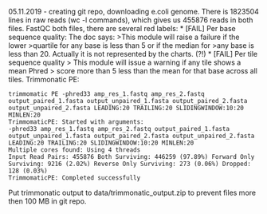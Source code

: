 05.11.2019 - creating git repo, downloading e.coli genome.
	There is 1823504 lines in raw reads (wc -l commands),
	  which gives us 455876 reads in both files.
	FastQC both files, there are several red labels:
	  * [FAIL] Per base sequence quality:
	    The doc says:
            >This module will raise a failure if the lower
            >quartile for any base is less than 5 or if the median for 
            >any base is less than 20.
	    Actually it is not represented by the charts. (?!)
          * [FAIL] Per tile sequence quality
	    > This module will issue a warning if any tile shows a mean Phred
	    > score more than 5 less than the mean for that base across all tiles.
  Trimmonatic PE:
  ```
  trimmomatic PE -phred33 amp_res_1.fastq amp_res_2.fastq output_paired_1.fasta output_unpaired_1.fasta output_paired_2.fasta output_unpaired_2.fasta LEADING:20 TRAILING:20 SLIDINGWINDOW:10:20 MINLEN:20
TrimmomaticPE: Started with arguments:
 -phred33 amp_res_1.fastq amp_res_2.fastq output_paired_1.fasta output_unpaired_1.fasta output_paired_2.fasta output_unpaired_2.fasta LEADING:20 TRAILING:20 SLIDINGWINDOW:10:20 MINLEN:20
Multiple cores found: Using 4 threads
Input Read Pairs: 455876 Both Surviving: 446259 (97.89%) Forward Only Surviving: 9216 (2.02%) Reverse Only Surviving: 273 (0.06%) Dropped: 128 (0.03%)
TrimmomaticPE: Completed successfully
  ```
  Put trimmonatic output to data/trimmonatic_output.zip
    to prevent files more then 100 MB in git repo.
